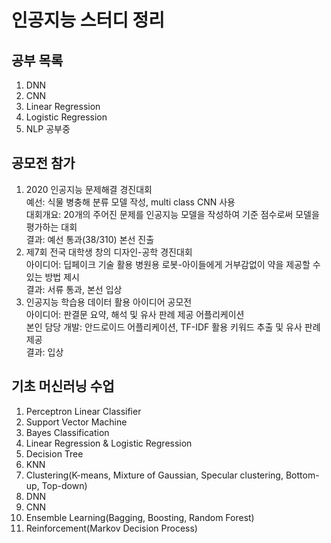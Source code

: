 # 인공지능 스터디 정리

## 공부 목록
1) DNN
2) CNN
3) Linear Regression
4) Logistic Regression
5) NLP 공부중

## 공모전 참가
1) 2020 인공지능 문제해결 경진대회<br>
   예선: 식물 병충해 분류 모델 작성, multi class CNN 사용<br>
   대회개요: 20개의 주어진 문제를 인공지능 모델을 작성하여 기준 점수로써 모델을 평가하는 대회<br>
   결과: 예선 통과(38/310) 본선 진출
2) 제7회 전국 대학생 창의 디자인-공학 경진대회<br>
   아이디어: 딥페이크 기술 활용 병원용 로봇-아이들에게 거부감없이 약을 제공할 수 있는 방법 제시<br>
   결과: 서류 통과, 본선 입상
3) 인공지능 학습용 데이터 활용 아이디어 공모전<br>
   아이디어: 판결문 요약, 해석 및 유사 판례 제공 어플리케이션<br>
   본인 담당 개발: 안드로이드 어플리케이션, TF-IDF 활용 키워드 추출 및 유사 판례 제공<br>
   결과: 입상
   
## 기초 머신러닝 수업
1) Perceptron Linear Classifier
2) Support Vector Machine
3) Bayes Classification
4) Linear Regression & Logistic Regression
5) Decision Tree
6) KNN
7) Clustering(K-means, Mixture of Gaussian, Specular clustering, Bottom-up, Top-down)
8) DNN
9) CNN
10) Ensemble Learning(Bagging, Boosting, Random Forest)
11) Reinforcement(Markov Decision Process)
